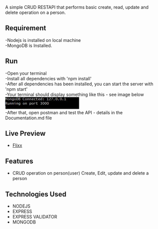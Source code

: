 
A simple CRUD RESTAPI that performs basic create, read, update and delete operation on a person.

## Requirement
-Nodejs is installed on local machine<br>
-MongoDB is Installed.

## Run
-Open your terminal <br>
-Install all dependencies with 'npm install'<br>
-After all dependencies has been installed, you can start the server with 'npm start'<br>
-Your terminal should display something like this - see image below <br>
<img src="/assets/start server.JPG"> <br>
-After that, open postman and test the API - details in the Documentation.md file

## Live Preview

- [Flixx](https://flixx.cyclic.app/)


## Features

- CRUD operation on person(user) Create, Edit, update and delete a person

## Technologies Used
- NODEJS
- EXPRESS
- EXPRESS VALIDATOR
- MONGODB




